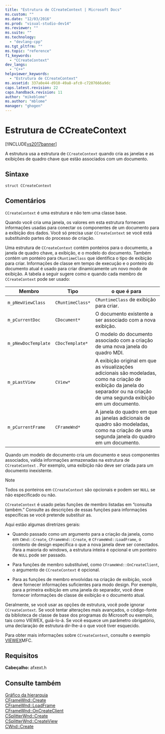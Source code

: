 ```yaml
---
title: "Estrutura de CCreateContext | Microsoft Docs"
ms.custom: ""
ms.date: "12/03/2016"
ms.prod: "visual-studio-dev14"
ms.reviewer: ""
ms.suite: ""
ms.technology: 
  - "devlang-cpp"
ms.tgt_pltfrm: ""
ms.topic: "reference"
f1_keywords: 
  - "CCreateContext"
dev_langs: 
  - "C++"
helpviewer_keywords: 
  - "Estrutura de CCreateContext"
ms.assetid: 337a0e44-d910-49a8-afc0-c7207666a9dc
caps.latest.revision: 22
caps.handback.revision: 11
author: "mikeblome"
ms.author: "mblome"
manager: "ghogen"
---
```

# Estrutura de CCreateContext
[!INCLUDE[vs2017banner](../../assembler/inline/includes/vs2017banner.md)]

A estrutura usa a estrutura de `CCreateContext` quando cria as janelas e as exibições de quadro chave que estão associados com um documento.  
  
## Sintaxe  
  
```  
struct CCreateContext  
```  
  
## Comentários  
 `CCreateContext` é uma estrutura e não tem uma classe base.  
  
 Quando você cria uma janela, os valores em esta estrutura fornecem informações usadas para conectar os componentes de um documento para a exibição dos dados.  Você só precisa usar `CCreateContext` se você está substituindo partes do processo de criação.  
  
 Uma estrutura de `CCreateContext` contém ponteiros para o documento, a janela de quadro chave, a exibição, e o modelo do documento.  Também contém um ponteiro para `CRuntimeClass` que identifica o tipo de exibição para criar.  Informações de classe em tempo de execução e o ponteiro do documento atual é usado para criar dinamicamente um novo modo de exibição.  A tabela a seguir sugere como e quando cada membro de `CCreateContext` pode ser usado:  
  
|Membro|Tipo|o que é para|  
|------------|----------|------------------|  
|`m_pNewViewClass`|`CRuntimeClass*`|`CRuntimeClass` de exibição para criar.|  
|`m_pCurrentDoc`|`CDocument*`|O documento existente a ser associado com a nova exibição.|  
|`m_pNewDocTemplate`|`CDocTemplate*`|O modelo do documento associado com a criação de uma nova janela do quadro MDI.|  
|`m_pLastView`|`CView*`|A exibição original em que as visualizações adicionais são modeladas, como na criação de exibição da janela do separador ou na criação de uma segunda exibição em um documento.|  
|`m_pCurrentFrame`|`CFrameWnd*`|A janela do quadro em que as janelas adicionais de quadro são modeladas, como na criação de uma segunda janela do quadro em um documento.|  
  
 Quando um modelo de documento cria um documento e seus componentes associados, valida informações armazenadas na estrutura de `CCreateContext` .  Por exemplo, uma exibição não deve ser criada para um documento inexistente.  
  
> [!NOTE]
>  Todos os ponteiros em `CCreateContext` são opcionais e podem ser `NULL` se não especificado ou não.  
  
 `CCreateContext` é usado pelas funções de membro listadas em “consulta também.” Consulte as descrições de essas funções para informações específicas se você pretende substituir as.  
  
 Aqui estão algumas diretrizes gerais:  
  
-   Quando passado como um argumento para a criação da janela, como em `CWnd::Create`, `CFrameWnd::Create`, e `CFrameWnd::LoadFrame`, o contexto de design especifica o que a nova janela deve ser conectados.  Para a maioria do windows, a estrutura inteira é opcional e um ponteiro de `NULL` pode ser passado.  
  
-   Para funções de membro substituível, como `CFrameWnd::OnCreateClient`, o argumento de `CCreateContext` é opcional.  
  
-   Para as funções de membro envolvidas na criação de exibição, você deve fornecer informações suficientes para modo design.  Por exemplo, para a primeira exibição em uma janela do separador, você deve fornecer informações de classe de exibição e o documento atual.  
  
 Geralmente, se você usar as opções de estrutura, você pode ignorar `CCreateContext`.  Se você tentar alterações mais avançados, o código\-fonte da biblioteca de classe de base dos programas do Microsoft ou exemplo, tais como VIEWEX, guiá\-lo\-á.  Se você esquece um parâmetro obrigatório, uma declaração de estrutura dir\-lhe\-á o que você tiver esquecido.  
  
 Para obter mais informações sobre `CCreateContext`, consulte o exemplo [VIEWEX](../../top/visual-cpp-samples.md)MFC.  
  
## Requisitos  
 **Cabeçalho:** afxext.h  
  
## Consulte também  
 [Gráfico da hierarquia](../../mfc/hierarchy-chart.md)   
 [CFrameWnd::Create](../Topic/CFrameWnd::Create.md)   
 [CFrameWnd::LoadFrame](../Topic/CFrameWnd::LoadFrame.md)   
 [CFrameWnd::OnCreateClient](../Topic/CFrameWnd::OnCreateClient.md)   
 [CSplitterWnd::Create](../Topic/CSplitterWnd::Create.md)   
 [CSplitterWnd::CreateView](../Topic/CSplitterWnd::CreateView.md)   
 [CWnd::Create](../Topic/CWnd::Create.md)